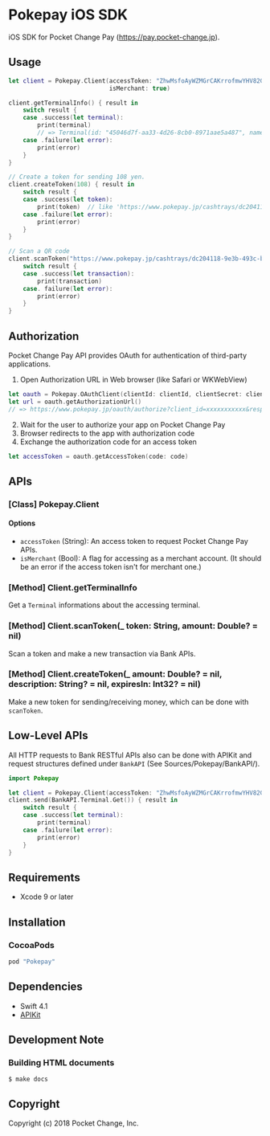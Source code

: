 # Pokepay iOS SDK

iOS SDK for Pocket Change Pay (https://pay.pocket-change.jp).

## Usage

```swift
let client = Pokepay.Client(accessToken: "ZhwMsfoAyWZMGrCAKrrofmwYHV82GkUcf3kYSZYYf1oDKVvFAPIKuefyQoc1KDVr",
                            isMerchant: true)

client.getTerminalInfo() { result in
    switch result {
    case .success(let terminal):
        print(terminal)
        // => Terminal(id: "45046d7f-aa33-4d26-8cb0-8971aae5a487", name: "", hardwareId: "4e5c5d18-b27f-4b32-a0e0-e8900686fe23", pushToken: nil, user: Pokepay.User(id: "4abed0cc-6431-446f-aaf5-bebc208d84c1", name: "", isMerchant: true), account: Pokepay.Account(id: "1b4533c0-651c-4e79-8444-346419b18c77", name: "", balance: -15357.0, isSuspended: false, privateMoney: Pokepay.PrivateMoney(id: "090bf006-7450-4ed9-8da1-977ea3ff332c", name: "PocketBank", organization: Pokepay.Organization(code: "pocketchange", name: "ポケットチェンジ"), maxBalance: 30000.0, expirationType: "static")))
    case .failure(let error):
        print(error)
    }
}

// Create a token for sending 108 yen.
client.createToken(108) { result in
    switch result {
    case .success(let token):
        print(token)  // like 'https://www.pokepay.jp/cashtrays/dc204118-9e3b-493c-b396-b9259ce28663'
    case .failure(let error):
        print(error)
    }
}

// Scan a QR code
client.scanToken("https://www.pokepay.jp/cashtrays/dc204118-9e3b-493c-b396-b9259ce28663") { result in
    switch result {
    case .success(let transaction):
        print(transaction)
    case. failure(let error):
        print(error)
    }
}
```

## Authorization

Pocket Change Pay API provides OAuth for authentication of third-party applications.

1. Open Authorization URL in Web browser (like Safari or WKWebView)

```swift
let oauth = Pokepay.OAuthClient(clientId: clientId, clientSecret: clientSecret)
let url = oauth.getAuthorizationUrl()
// => https://www.pokepay.jp/oauth/authorize?client_id=xxxxxxxxxxx&response_type=code
```

2. Wait for the user to authorize your app on Pocket Change Pay
3. Browser redirects to the app with authorization code
4. Exchange the authorization code for an access token

```swift
let accessToken = oauth.getAccessToken(code: code)
```

## APIs

### [Class] Pokepay.Client

#### Options

- `accessToken` (String): An access token to request Pocket Change Pay APIs.
- `isMerchant` (Bool): A flag for accessing as a merchant account. (It should be an error if the access token isn't for merchant one.)

### [Method] Client.getTerminalInfo

Get a `Terminal` informations about the accessing terminal.

### [Method] Client.scanToken(_ token: String, amount: Double? = nil)

Scan a token and make a new transaction via Bank APIs.

### [Method] Client.createToken(_ amount: Double? = nil, description: String? = nil, expiresIn: Int32? = nil)

Make a new token for sending/receiving money, which can be done with `scanToken`.

## Low-Level APIs

All HTTP requests to Bank RESTful APIs also can be done with APIKit and request structures defined under `BankAPI` (See Sources/Pokepay/BankAPI/).

```swift
import Pokepay

let client = Pokepay.Client(accessToken: "ZhwMsfoAyWZMGrCAKrrofmwYHV82GkUcf3kYSZYYf1oDKVvFAPIKuefyQoc1KDVr")
client.send(BankAPI.Terminal.Get()) { result in
    switch result {
    case .success(let terminal):
        print(terminal)
    case .failure(let error):
        print(error)
    }
}
```

## Requirements

* Xcode 9 or later

## Installation

### CocoaPods

```ruby
pod "Pokepay"
```

## Dependencies

* Swift 4.1
* [APIKit](https://github.com/ishkawa/APIKit)

## Development Note

### Building HTML documents

```
$ make docs
```

## Copyright

Copyright (c) 2018 Pocket Change, Inc.
